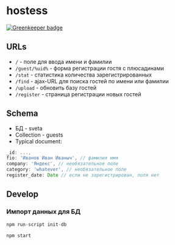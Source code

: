 # hostess

[![Greenkeeper badge](https://badges.greenkeeper.io/1999/hostess.svg)](https://greenkeeper.io/)

## URLs

* `/` - поле для ввода имени и фамилии
* `/guest/%uid%` - форма регистрации гостя с плюсадинами
* `/stat` - статистика количества зарегистрированных
* `/find` - ajax-URL для поиска гостей по имени или фамилии
* `/upload` - обновить базу гостей
* `/register` - страница регистрации новых гостей

## Schema

* БД - sveta
* Collection - guests
* Typical document:
```javascript
_id: ...,
fio: 'Иванов Иван Иваныч', // фамилия имя
company: 'Яндекс', // необязательное поле
category: 'whatever', // необязательное поле
register_date: Date // если не зарегистрирован, поля нет
```

## Develop

### Импорт данных для БД
```javascript
npm run-script init-db
```

`npm start`
